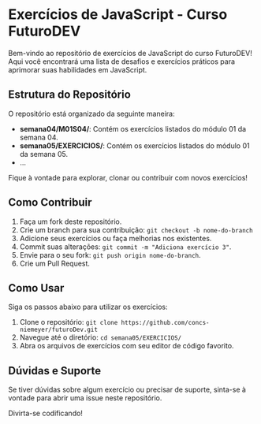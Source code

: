 # Exercícios de JavaScript - Curso FuturoDEV

Bem-vindo ao repositório de exercícios de JavaScript do curso FuturoDEV! Aqui você encontrará uma lista de desafios e exercícios práticos para aprimorar suas habilidades em JavaScript.

## Estrutura do Repositório

O repositório está organizado da seguinte maneira:

- **semana04/M01S04/**: Contém os exercícios listados do  módulo 01 da semana 04.
- **semana05/EXERCICIOS/**: Contém os exercícios listados do  módulo 01 da semana 05.
- ...

Fique à vontade para explorar, clonar ou contribuir com novos exercícios!

## Como Contribuir

1. Faça um fork deste repositório.
2. Crie um branch para sua contribuição: `git checkout -b nome-do-branch`
3. Adicione seus exercícios ou faça melhorias nos existentes.
4. Commit suas alterações: `git commit -m "Adiciona exercício 3"`.
5. Envie para o seu fork: `git push origin nome-do-branch`.
6. Crie um Pull Request.

## Como Usar

Siga os passos abaixo para utilizar os exercícios:

1. Clone o repositório: `git clone https://github.com/concs-niemeyer/futuroDev.git`
2. Navegue até o diretório: `cd semana05/EXERCICIOS/`
3. Abra os arquivos de exercícios com seu editor de código favorito.

## Dúvidas e Suporte

Se tiver dúvidas sobre algum exercício ou precisar de suporte, sinta-se à vontade para abrir uma issue neste repositório.

Divirta-se codificando!
